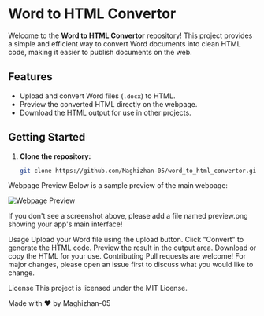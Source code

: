 # Word to HTML Convertor

Welcome to the **Word to HTML Convertor** repository! This project provides a simple and efficient way to convert Word documents into clean HTML code, making it easier to publish documents on the web.

## Features

- Upload and convert Word files (`.docx`) to HTML.
- Preview the converted HTML directly on the webpage.
- Download the HTML output for use in other projects.

## Getting Started

1. **Clone the repository:**
   ```bash
   git clone https://github.com/Maghizhan-05/word_to_html_convertor.git

Webpage Preview
Below is a sample preview of the main webpage:

![Webpage Preview](preview.png)

If you don't see a screenshot above, please add a file named preview.png showing your app's main interface!

Usage
Upload your Word file using the upload button.
Click "Convert" to generate the HTML code.
Preview the result in the output area.
Download or copy the HTML for your use.
Contributing
Pull requests are welcome! For major changes, please open an issue first to discuss what you would like to change.

License
This project is licensed under the MIT License.

Made with ❤️ by Maghizhan-05
